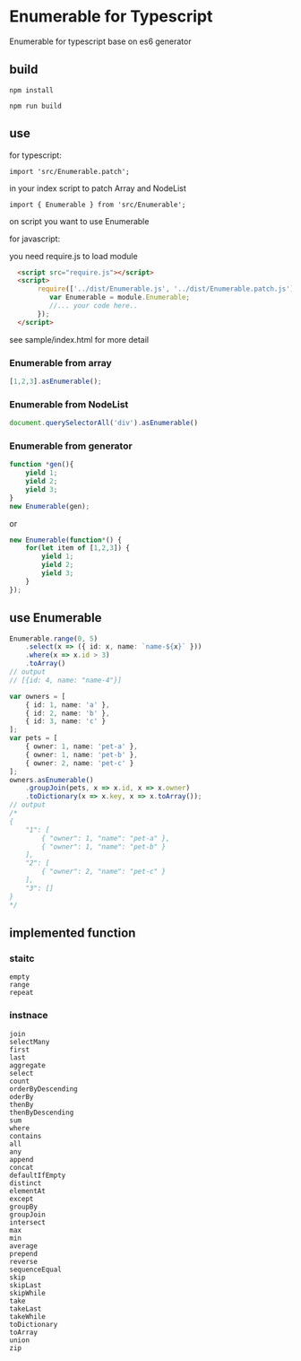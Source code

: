 # Enumerable for Typescript

Enumerable for typescript  base on es6 generator

## build

```npm install```

```npm run build```

## use

for typescript:

    import 'src/Enumerable.patch';

in your index script to patch Array and NodeList

    import { Enumerable } from 'src/Enumerable';

on script you want to use Enumerable

for javascript:

  you need require.js to load module
  
  ```html
    <script src="require.js"></script>
    <script>
         require(['../dist/Enumerable.js', '../dist/Enumerable.patch.js'], function (module) {
            var Enumerable = module.Enumerable;
            //... your code here..
         });
    </script>
  ```

  see sample/index.html for more detail

### Enumerable from array

```typescript
[1,2,3].asEnumerable();
```

### Enumerable from NodeList

```typescript
document.querySelectorAll('div').asEnumerable()
```

### Enumerable from generator

```typescript
function *gen(){
    yield 1;
    yield 2;
    yield 3;
}
new Enumerable(gen);
```
or
```typescript
new Enumerable(function*() {
    for(let item of [1,2,3]) {
        yield 1;
        yield 2;
        yield 3;
    }
});
```

## use Enumerable
    
```typescript
Enumerable.range(0, 5)
    .select(x => ({ id: x, name: `name-${x}` }))
    .where(x => x.id > 3)
    .toArray()
// output
// [{id: 4, name: "name-4"}]

var owners = [
    { id: 1, name: 'a' },
    { id: 2, name: 'b' },
    { id: 3, name: 'c' }
];
var pets = [
    { owner: 1, name: 'pet-a' },
    { owner: 1, name: 'pet-b' },
    { owner: 2, name: 'pet-c' }
];
owners.asEnumerable()
    .groupJoin(pets, x => x.id, x => x.owner)
    .toDictionary(x => x.key, x => x.toArray());
// output
/*
{
    "1": [
        { "owner": 1, "name": "pet-a" },
        { "owner": 1, "name": "pet-b" }
    ],
    "2": [
        { "owner": 2, "name": "pet-c" }
    ],
    "3": []
}
*/
```

## implemented function

### staitc

    empty
    range
    repeat

### instnace

    join
    selectMany
    first
    last
    aggregate
    select
    count
    orderByDescending
    oderBy
    thenBy
    thenByDescending
    sum
    where
    contains
    all
    any
    append
    concat
    defaultIfEmpty
    distinct
    elementAt
    except
    groupBy
    groupJoin
    intersect
    max
    min
    average
    prepend
    reverse
    sequenceEqual
    skip
    skipLast
    skipWhile
    take
    takeLast
    takeWhile
    toDictionary
    toArray
    union
    zip
